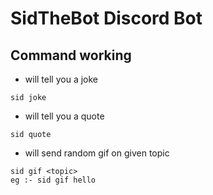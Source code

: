# SidTheBot Discord Bot
## Command working

- will tell you a joke
```
sid joke
```

- will tell you a quote
```
sid quote
```

- will send random gif on given topic
```
sid gif <topic>
eg :- sid gif hello
```
